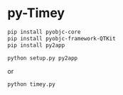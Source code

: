 py-Timey
========

```bash
pip install pyobjc-core
pip install pyobjc-framework-QTKit 
pip install py2app 
```

```bash
python setup.py py2app
```

or

```bash
python timey.py
```
